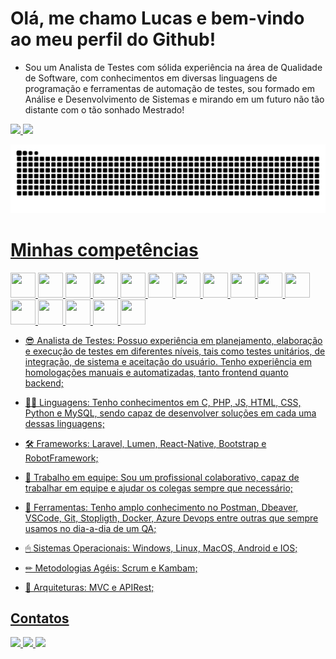  # Olá, me chamo Lucas e bem-vindo ao meu perfil do Github! 

- Sou um Analista de Testes com sólida experiência na área de Qualidade de Software, com conhecimentos em diversas linguagens de programação e ferramentas de automação de testes, sou formado em Análise e Desenvolvimento de Sistemas e mirando em um futuro não tão distante com o tão sonhado Mestrado! 

<div>
    <a href="https://github.com/JoseLucasQA">
        <img height="180em"
             src="https://github-readme-stats.vercel.app/api/top-langs/?username=JoseLucasQA&layout=compact&langs_count=7&theme=dracula"/>
        <img height="180em" 
             src="https://github-readme-stats.vercel.app/api?username=JoseLucasQA&show_icons=true&theme=dracula&include_all_commits=true&count_private=true"/>
</div>
    
![Snake animation](https://github.com/JoseLucasQA/JoseLucasQA/blob/output/github-contribution-grid-snake.svg)

# Minhas competências

<img src="https://cdn.jsdelivr.net/gh/devicons/devicon/icons/apache/apache-original-wordmark.svg" width="40" height="40"/>                                             <img src="https://cdn.jsdelivr.net/gh/devicons/devicon/icons/azure/azure-original-wordmark.svg" width="40" height="40"/>                                             <img src="https://cdn.jsdelivr.net/gh/devicons/devicon/icons/bootstrap/bootstrap-plain-wordmark.svg" width="40" height="40"/>                                       <img src="https://cdn.jsdelivr.net/gh/devicons/devicon/icons/c/c-original.svg"  width="40" height="40"/>                                                             <img src="https://cdn.jsdelivr.net/gh/devicons/devicon/icons/composer/composer-original.svg" width="40" height="40"/>                                                 <img src="https://cdn.jsdelivr.net/gh/devicons/devicon/icons/docker/docker-original-wordmark.svg" width="40" height="40"/> 
<img src="https://cdn.jsdelivr.net/gh/devicons/devicon/icons/git/git-original.svg" width="40" height="40"/>
<img src="https://cdn.jsdelivr.net/gh/devicons/devicon/icons/javascript/javascript-original.svg" width="40" height="40"/>
<img src="https://cdn.jsdelivr.net/gh/devicons/devicon/icons/jenkins/jenkins-original.svg" width="40" height="40"/>
<img src="https://cdn.jsdelivr.net/gh/devicons/devicon/icons/laravel/laravel-plain-wordmark.svg" width="40" height="40"/>
<img src="https://cdn.jsdelivr.net/gh/devicons/devicon/icons/linux/linux-original.svg" width="40" height="40"/>
<img src="https://cdn.jsdelivr.net/gh/devicons/devicon/icons/mysql/mysql-original-wordmark.svg" width="40" height="40"/>
<img src="https://cdn.jsdelivr.net/gh/devicons/devicon/icons/php/php-original.svg" width="40" height="40"/>
<img src="https://cdn.jsdelivr.net/gh/devicons/devicon/icons/python/python-original-wordmark.svg" width="40" height="40"/>
<img src="https://cdn.jsdelivr.net/gh/devicons/devicon/icons/react/react-original.svg" width="40" height="40"/>
<img src="https://cdn.jsdelivr.net/gh/devicons/devicon/icons/vscode/vscode-original-wordmark.svg" width="40" height="40"/>
          
- 😎 Analista de Testes: Possuo experiência em planejamento, elaboração e execução de testes em diferentes níveis, tais como testes unitários, de integração, de sistema e aceitação do usuário. Tenho experiência em homologações manuais e automatizadas, tanto frontend quanto backend;

- 👨‍💻 Linguagens: Tenho conhecimentos em C, PHP, JS, HTML, CSS, Python e MySQL, sendo capaz de desenvolver soluções em cada uma dessas linguagens;

- 🛠 Frameworks: Laravel, Lumen, React-Native, Bootstrap e RobotFramework;

- 🦾 Trabalho em equipe: Sou um profissional colaborativo, capaz de trabalhar em equipe e ajudar os colegas sempre que necessário;

- 🔧 Ferramentas: Tenho amplo conhecimento no Postman, Dbeaver, VSCode, Git, Stopligth, Docker, Azure Devops entre outras que sempre usamos no dia-a-dia de um QA;

- 🖱 Sistemas Operacionais: Windows, Linux, MacOS, Android e IOS;

- ✏ Metodologias Agéis: Scrum e Kambam;

- 📗 Arquiteturas: MVC e APIRest;

## Contatos

<div>
    <a href="https://www.instagram.com/jlucas.msantos/" target="_blank">
        <img src="https://img.shields.io/badge/-Instagram-%23E4405F?style=for-the-badge&logo=instagram&logoColor=white" target="_blank"> 
    </a>
    <a href = "mailto:msantoslucas@outlook.com">
        <img src="https://img.shields.io/badge/Microsoft_Outlook-0078D4?style=for-the-badge&logo=microsoft-outlook&logoColor=white" target="_blank">
    </a>
    <a href="https://www.linkedin.com/in/j-lucas-b3b9501a5/" target="_blank">
        <img src="https://img.shields.io/badge/-LinkedIn-%230077B5?style=for-the-badge&logo=linkedin&logoColor=white" target="_blank">
    </a>   
</div>
